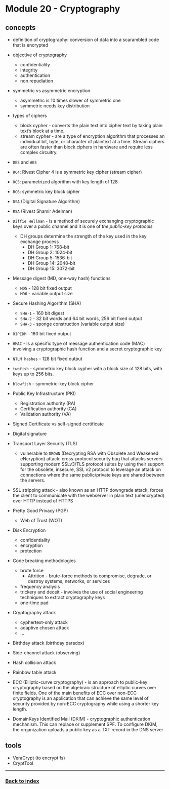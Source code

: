 # Module 20 - Cryptography

## concepts
- definition of cryptography: conversion of data into a scarambled code that is encrypted
- objective of cryptography
    - confidentiality
    - integrity
    - authentication
    - non repudiation
- symmetric vs asymmetric encryption
    - asymmetric is 10 times slower of symmetric one
    - symmetric needs key distribution
- types of ciphers
    - block cypher - converts the plain text into cipher text by taking plain text’s block at a time.
    - stream cypher - are a type of encryption algorithm that processes an individual bit, byte, or character of plaintext at a time. Stream ciphers are often faster than block ciphers in hardware and require less complex circuitry.
- `DES` and `AES`
- `RC4`: Rivest Cipher 4 is a symmetric key cipher (stream cipher)
- `RC5`: parametrized algorithm with key length of 128
- `RC6`: symmetric key block cipher
- `DSA` (Digital Signature Algorithm)
- `RSA` (Rivest Shamir Adelman)
- `Diffie Hellman` - is a method of securely exchanging cryptographic keys over a public channel and it is one of _the public-key protocols_
    - DH groups determine the strength of the key used in the key exchange process
        - DH Group 1: 768-bit
        - DH Group 2: 1024-bit
        - DH Group 5: 1536-bit
        - DH Group 14: 2048-bit
        - DH Group 15: 3072-bit
- Message digest (MD, one-way hash) functions
    - `MD5` - 128 bit fixed output
    - `MD6` - variable output size
- Secure Hashing Algorithm (SHA)
    - `SHA-1` - 160 bit digest
    - `SHA-2` - 32 bit words and 64 bit words, 256 bit fixed output
    - `SHA-3` - sponge construction (variable output size)
- `RIPEDM` - 160 bit fixed output
- `HMAC` - is a specific type of message authentication code (MAC) involving a cryptographic hash function and a secret cryptographic key
- `NTLM hashes` - 128 bit fixed output
- `twofish` - symmetric key block cypher with a block size of 128 bits, with keys up to 256 bits.
- `blowfish` - symmetric-key block cipher
- Public Key Infrastructure (PKI)
    - Registration authority (RA)
    - Certification authority (CA)
    - Validation authority (VA)
- Signed Certificate vs self-signed certificate
- Digital signature
- Transport Layer Security (TLS)
    - vulnerable to `DROWN` (Decrypting RSA with Obsolete and Weakened eNcryption) attack: cross-protocol security bug that attacks servers supporting modern SSLv3/TLS protocol suites by using their support for the obsolete, insecure, SSL v2 protocol to leverage an attack on connections where the same public/private keys are shared between the servers.
- SSL stripping attack - also known as an HTTP downgrade attack, forces the client to communicate with the webserver in plain text (unencrypted) over HTTP instead of HTTPS

- Pretty Good Privacy (PGP)
    - Web of Trust (WOT)
- Disk Encryption
    - confidentiality
    - encryption
    - protection
- Code breaking methodologies
    - brute force
        - Attrition - brute-force methods to compromise, degrade, or destroy systems, networks, or services
    - frequency analysis
    - trickery and deceit - involves the use of social engineering techniques to extract cryptography keys
    - one-time pad
- Cryptography attack
    - cyphertext-only attack
    - adaptive chosen attack
    - ...
- Birthday attack (birthday paradox)
- Side-channel attack (observing)
- Hash collision attack
- Rainbow table attack
- ECC (Elliptic-curve cryptography) - is an approach to public-key cryptography based on the algebraic structure of elliptic curves over finite fields. One of the main benefits of ECC over non-ECC cryptography is an application that can achieve the same level of security provided by non-ECC cryptography while using a shorter key length.
- DomainKeys Identified Mail (DKIM) - cryptographic authentication mechanism. This can replace or supplement SPF. To configure DKIM, the organization uploads a public key as a TXT record in the DNS server


## tools
- VeraCrypt (to encrypt fs)
- CryptTool

---
### [Back to index](../README.md)